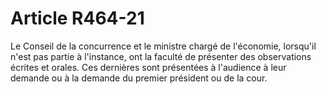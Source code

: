 # Article R464-21

Le Conseil de la concurrence et le ministre chargé de l'économie, lorsqu'il n'est pas partie à l'instance, ont la faculté de présenter des observations écrites et orales. Ces dernières sont présentées à l'audience à leur demande ou à la demande du premier président ou de la cour.
